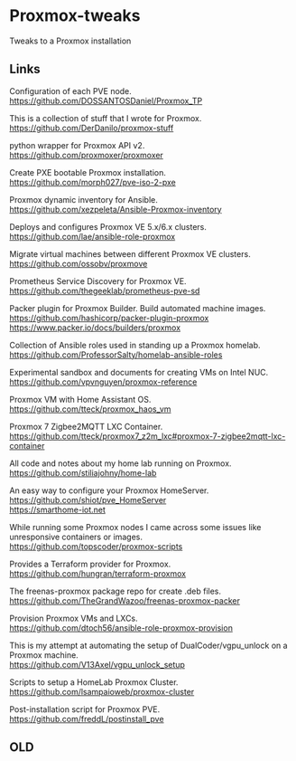 # Proxmox-tweaks

Tweaks to a Proxmox installation

## Links

Configuration of each PVE node.</br>
https://github.com/DOSSANTOSDaniel/Proxmox_TP

This is a collection of stuff that I wrote for Proxmox.</br>
https://github.com/DerDanilo/proxmox-stuff

python wrapper for Proxmox API v2.</br>
https://github.com/proxmoxer/proxmoxer

Create PXE bootable Proxmox installation.</br>
https://github.com/morph027/pve-iso-2-pxe

Proxmox dynamic inventory for Ansible.</br>
https://github.com/xezpeleta/Ansible-Proxmox-inventory

Deploys and configures Proxmox VE 5.x/6.x clusters.</br>
https://github.com/lae/ansible-role-proxmox

Migrate virtual machines between different Proxmox VE clusters.</br>
https://github.com/ossobv/proxmove

Prometheus Service Discovery for Proxmox VE.</br>
https://github.com/thegeeklab/prometheus-pve-sd

Packer plugin for Proxmox Builder. Build automated machine images.</br>
https://github.com/hashicorp/packer-plugin-proxmox</br>
https://www.packer.io/docs/builders/proxmox

Collection of Ansible roles used in standing up a Proxmox homelab.</br>
https://github.com/ProfessorSalty/homelab-ansible-roles

Experimental sandbox and documents for creating VMs on Intel NUC.</br>
https://github.com/vpvnguyen/proxmox-reference

Proxmox VM with Home Assistant OS.</br>
https://github.com/tteck/proxmox_haos_vm

Proxmox 7 Zigbee2MQTT LXC Container.</br>
https://github.com/tteck/proxmox7_z2m_lxc#proxmox-7-zigbee2mqtt-lxc-container

All code and notes about my home lab running on Proxmox.</br>
https://github.com/stiliajohny/home-lab

An easy way to configure your Proxmox HomeServer.</br>
https://github.com/shiot/pve_HomeServer</br>
https://smarthome-iot.net

While running some Proxmox nodes I came across some issues like unresponsive containers or images.</br>
https://github.com/topscoder/proxmox-scripts

Provides a Terraform provider for Proxmox.</br>
https://github.com/hungran/terraform-proxmox

The freenas-proxmox package repo for create .deb files.</br>
https://github.com/TheGrandWazoo/freenas-proxmox-packer

Provision Proxmox VMs and LXCs.</br>
https://github.com/dtoch56/ansible-role-proxmox-provision

This is my attempt at automating the setup of DualCoder/vgpu_unlock on a Proxmox machine.</br>
https://github.com/V13Axel/vgpu_unlock_setup

Scripts to setup a HomeLab Proxmox Cluster.</br>
https://github.com/lsampaioweb/proxmox-cluster

Post-installation script for Proxmox PVE.</br>
https://github.com/freddL/postinstall_pve


## OLD


